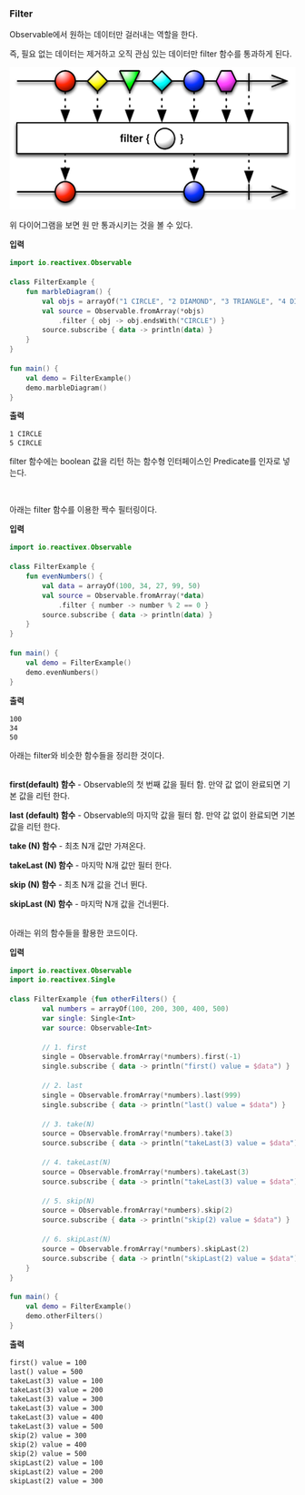 ### Filter

Observable에서 원하는 데이터만 걸러내는 역할을 한다.

즉, 필요 없는 데이터는 제거하고 오직 관심 있는 데이터만 filter 함수를 통과하게 된다.</br>



<img src="https://github.com/Im-Tae/RxJava2_Study/blob/master/image/filter.png?raw=true" width = "550" height = "250"  /> </br>



위 다이어그램을 보면 원 만 통과시키는 것을 볼 수 있다.</br>



**입력**

```kotlin
import io.reactivex.Observable

class FilterExample {
    fun marbleDiagram() {
        val objs = arrayOf("1 CIRCLE", "2 DIAMOND", "3 TRIANGLE", "4 DIAMOND", "5 CIRCLE", "6 HEXAGON")
        val source = Observable.fromArray(*objs)
            .filter { obj -> obj.endsWith("CIRCLE") }
        source.subscribe { data -> println(data) }
    }
}

fun main() {
    val demo = FilterExample()
    demo.marbleDiagram()
}
```

**출력**

```
1 CIRCLE
5 CIRCLE
```



filter 함수에는 boolean 값을 리턴 하는 함수형 인터페이스인 Predicate를 인자로 넣는다.

</br>



아래는 filter 함수를 이용한 짝수 필터링이다.</br>



**입력**

```kotlin
import io.reactivex.Observable

class FilterExample {
    fun evenNumbers() {
        val data = arrayOf(100, 34, 27, 99, 50)
        val source = Observable.fromArray(*data)
            .filter { number -> number % 2 == 0 }
        source.subscribe { data -> println(data) }
    }
}

fun main() {
    val demo = FilterExample()
    demo.evenNumbers()
}
```

**출력**

```
100
34
50
```



아래는 filter와 비슷한 함수들을 정리한 것이다.</br></br>



**first(default) 함수** - Observable의 첫 번째 값을 필터 함. 만약 값 없이 완료되면 기본 값을 리턴 한다.

**last (default) 함수** - Observable의 마지막 값을 필터 함. 만약 값 없이 완료되면 기본 값을 리턴 한다.

**take (N) 함수** - 최초 N개 값만 가져온다.

**takeLast (N) 함수** - 마지막 N개 값만 필터 한다.

**skip (N) 함수** - 최초 N개 값을 건너 뛴다.

**skipLast (N) 함수** - 마지막 N개 값을 건너뛴다.</br></br>



아래는 위의 함수들을 활용한 코드이다.</br>



**입력**

```kotlin
import io.reactivex.Observable
import io.reactivex.Single

class FilterExample {fun otherFilters() {
        val numbers = arrayOf(100, 200, 300, 400, 500)
        var single: Single<Int>
        var source: Observable<Int>

        // 1. first
        single = Observable.fromArray(*numbers).first(-1)
        single.subscribe { data -> println("first() value = $data") }

        // 2. last
        single = Observable.fromArray(*numbers).last(999)
        single.subscribe { data -> println("last() value = $data") }

        // 3. take(N)
        source = Observable.fromArray(*numbers).take(3)
        source.subscribe { data -> println("takeLast(3) value = $data") }
        
        // 4. takeLast(N)
        source = Observable.fromArray(*numbers).takeLast(3)
        source.subscribe { data -> println("takeLast(3) value = $data") }

        // 5. skip(N)
        source = Observable.fromArray(*numbers).skip(2)
        source.subscribe { data -> println("skip(2) value = $data") }
        
        // 6. skipLast(N)
        source = Observable.fromArray(*numbers).skipLast(2)
        source.subscribe { data -> println("skipLast(2) value = $data") }
    }
}

fun main() {
    val demo = FilterExample()
    demo.otherFilters()
}
```

**출력**

```
first() value = 100
last() value = 500
takeLast(3) value = 100
takeLast(3) value = 200
takeLast(3) value = 300
takeLast(3) value = 300
takeLast(3) value = 400
takeLast(3) value = 500
skip(2) value = 300
skip(2) value = 400
skip(2) value = 500
skipLast(2) value = 100
skipLast(2) value = 200
skipLast(2) value = 300
```



